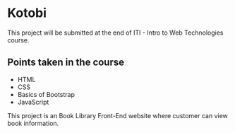 # Kotobi

This project will be submitted at the end of ITI - Intro to Web Technologies course.

<h2> Points taken in the course </h2>

* HTML
* CSS
* Basics of Bootstrap 
* JavaScript 

This project is an Book Library Front-End website where customer can view book information.

